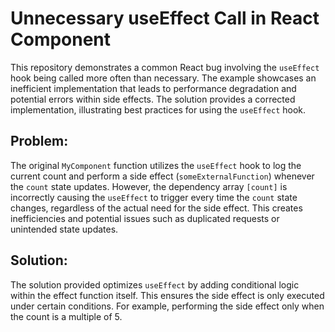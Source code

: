 # Unnecessary useEffect Call in React Component

This repository demonstrates a common React bug involving the `useEffect` hook being called more often than necessary.  The example showcases an inefficient implementation that leads to performance degradation and potential errors within side effects.  The solution provides a corrected implementation, illustrating best practices for using the `useEffect` hook.

## Problem:

The original `MyComponent` function utilizes the `useEffect` hook to log the current count and perform a side effect (`someExternalFunction`) whenever the `count` state updates.  However, the dependency array `[count]` is incorrectly causing the `useEffect` to trigger every time the `count` state changes, regardless of the actual need for the side effect. This creates inefficiencies and potential issues such as duplicated requests or unintended state updates.

## Solution:

The solution provided optimizes `useEffect` by adding conditional logic within the effect function itself.  This ensures the side effect is only executed under certain conditions. For example, performing the side effect only when the count is a multiple of 5.